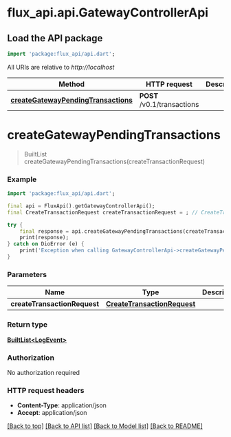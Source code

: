 # flux_api.api.GatewayControllerApi

## Load the API package
```dart
import 'package:flux_api/api.dart';
```

All URIs are relative to *http://localhost*

Method | HTTP request | Description
------------- | ------------- | -------------
[**createGatewayPendingTransactions**](GatewayControllerApi.md#creategatewaypendingtransactions) | **POST** /v0.1/transactions | 


# **createGatewayPendingTransactions**
> BuiltList<LogEvent> createGatewayPendingTransactions(createTransactionRequest)



### Example
```dart
import 'package:flux_api/api.dart';

final api = FluxApi().getGatewayControllerApi();
final CreateTransactionRequest createTransactionRequest = ; // CreateTransactionRequest | 

try {
    final response = api.createGatewayPendingTransactions(createTransactionRequest);
    print(response);
} catch on DioError (e) {
    print('Exception when calling GatewayControllerApi->createGatewayPendingTransactions: $e\n');
}
```

### Parameters

Name | Type | Description  | Notes
------------- | ------------- | ------------- | -------------
 **createTransactionRequest** | [**CreateTransactionRequest**](CreateTransactionRequest.md)|  | 

### Return type

[**BuiltList&lt;LogEvent&gt;**](LogEvent.md)

### Authorization

No authorization required

### HTTP request headers

 - **Content-Type**: application/json
 - **Accept**: application/json

[[Back to top]](#) [[Back to API list]](../README.md#documentation-for-api-endpoints) [[Back to Model list]](../README.md#documentation-for-models) [[Back to README]](../README.md)

